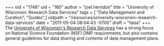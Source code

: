 +++
nid = "1748"
uid = "160"
author = "joel.herndon"
title = "University of Wisconsin: Research Data Services"
tags = [ "Data Management and Curation", "Guides",]
oldpath = "/resources/university-wisconsin-research-data-services"
date = "2011-05-04 08:04:43 -0700"
draft = "false"
+++
The [University of Wisconsin\'s Research Data
Services](http://researchdata.wisc.edu/) has a strong focus on National
Science Foundation (NSF) DMP requirements, but also contains general
guidelines for data sharing and contents of data management plans.
